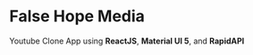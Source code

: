 # False Hope Media
Youtube Clone App using <b>ReactJS</b>, <b>Material UI 5</b>, and <b>RapidAPI</b>
